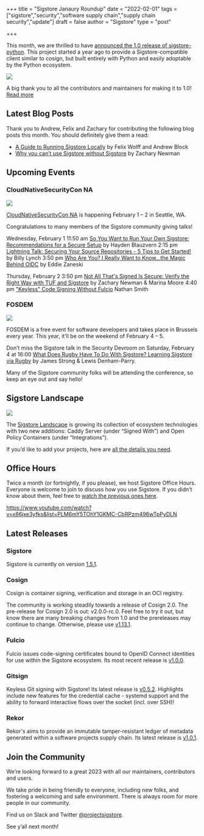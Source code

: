 +++
title = "Sigstore Janaury Roundup"
date = "2022-02-01"
tags = ["sigstore","security","software supply chain","supply chain security","update"]
draft = false
author = "Sigstore"
type = "post"

+++

This month, we are thrilled to have [announced the 1.0 release of sigstore-python](https://blog.sigstore.dev/announcing-the-1-0-release-of-sigstore-python-4f5d718b468d). This project started a year ago to provide a Sigstore-compatible client similar to cosign, but built entirely with Python and easily adoptable by the Python ecosystem.

![](/images/python-logo.png)

A big thank you to all the contributors and maintainers for making it to 1.0! [Read more](https://blog.sigstore.dev/announcing-the-1-0-release-of-sigstore-python-4f5d718b468d)

## Latest Blog Posts

Thank you to Andrew, Felix and Zachary for contributing the following blog posts this month. You should definitely give them a read:

* [A Guide to Running Sigstore Locally](https://blog.sigstore.dev/a-guide-to-running-sigstore-locally-f312dfac0682) by Felix Wolff and Andrew Block
* [Why you can’t use Sigstore without Sigstore](https://blog.sigstore.dev/why-you-cant-use-sigstore-without-sigstore-de1ed745f6fc) by Zachary Newman

## Upcoming Events

### CloudNativeSecurityCon NA 

![](/images/csc.png)

[CloudNativeSecurityCon NA](https://events.linuxfoundation.org/cloudnativesecuritycon-north-america/) is happening February 1 – 2 in Seattle, WA.

Congratulations to many members of the Sigstore community giving talks!

Wednesday, February 1
11:50 am [So You Want to Run Your Own Sigstore: Recommendations for a Secure Setup](https://sched.co/1FV3Y) by Hayden Blauzvern
2:15 pm [Lightning Talk: Securing Your Source Repositories - 5 Tips to Get Started!](https://sched.co/1FV0G) by Billy Lynch
3:50 pm [Who Are You? I Really Want to Know...the Magic Behind OIDC](https://sched.co/1FV4H) by Eddie Zaneski

Thursday, February 2
3:50 pm [Not All That's Signed Is Secure: Verify the Right Way with TUF and Sigstore](https://sched.co/1FV2v) by Zachary Newman & Marina Moore
4:40 pm ["Keyless" Code Signing Without Fulcio](https://sched.co/1FUzp) Nathan Smith

### FOSDEM

![](/images/fosdem.png)

FOSDEM is a free event for software developers and takes place in Brussels every year. This year, it’ll be on the weekend of February 4 – 5.

Don’t miss the Sigstore talk in the Security Devroom on Saturday, February 4 at 16:00 [What Does Rugby Have To Do With Sigstore? Learning Sigstore via Rugby](https://fosdem.org/2023/schedule/event/security_rugby_sigstore/) by James Strong & Lewis Denham-Parry.

Many of the Sigstore community folks will be attending the conference, so keep an eye out and say hello!

## Sigstore Landscape

![](/images/landscape10.png)

The [Sigstore Landscape](https://landscape.openssf.org/sigstore) is growing its collection of ecosystem technologies with two new additions: Caddy Server (under “Signed With”) and Open Policy Containers (under “Integrations”).

If you’d like to add your projects, here are [all the details you need](https://blog.sigstore.dev/new-sigstore-landscape-add-your-signed-project-dda0517723b6).

## Office Hours 

Twice a month (or fortnightly, if you please), we host Sigstore Office Hours. Everyone is welcome to join to discuss how you use Sigstore. If you didn’t know about them, feel free to [watch the previous ones here](https://www.youtube.com/watch?v=x86jxe3yfks&list=PLM6mY5TOhY1GKMC-CbRPzm496wTpPyDLN).

https://www.youtube.com/watch?v=x86jxe3yfks&list=PLM6mY5TOhY1GKMC-CbRPzm496wTpPyDLN 


## Latest Releases

### Sigstore
Sigstore is currently on version [1.5.1](https://github.com/sigstore/sigstore/releases/tag/v1.5.1).

### Cosign
Cosign is container signing, verification and storage in an OCI registry. 

The community is working steadily towards a release of Cosign 2.0. The pre-release for Cosign 2.0 is out: v2.0.0-rc.0. Feel free to try it out, but know there are many breaking changes from 1.0 and the prereleases may continue to change. Otherwise, please use [v1.13.1](https://github.com/sigstore/cosign/releases/tag/v1.13.1).

### Fulcio
Fulcio issues code-signing certificates bound to OpenID Connect identities for use within the Sigstore ecosystem. Its most recent release is [v1.0.0](https://github.com/sigstore/fulcio/releases/tag/v1.0.0).

### Gitsign
Keyless Git signing with Sigstore! Its latest release is [v0.5.2](https://github.com/sigstore/gitsign/releases/tag/v0.5.2). Highlights include new features for the credential cache - systemd support and the ability to forward interactive flows over the socket (incl. over SSH)!

### Rekor
Rekor's aims to provide an immutable tamper-resistant ledger of metadata generated within a software projects supply chain. Its latest release is [v1.0.1](https://github.com/sigstore/rekor/releases/tag/v1.0.1).

## Join the Community

We’re looking forward to a great 2023 with all our maintainers, contributors and users. 

We take pride in being friendly to everyone, including new folks, and fostering a welcoming and safe environment. There is always room for more people in our community. 

Find us on Slack and Twitter [@projectsigstore](https://twitter.com/projectsigstore).

See y’all next month!


